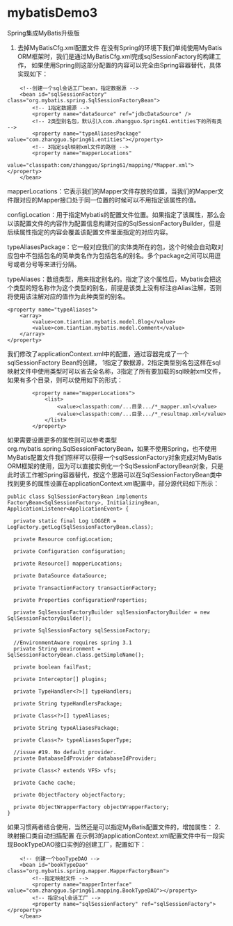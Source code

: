 # mybatisDemo3
Spring集成MyBatis升级版
1. 去掉MyBatisCfg.xml配置文件
在没有Spring的环境下我们单纯使用MyBatis ORM框架时，我们是通过MyBatisCfg.xml完成sqlSessionFactory的构建工作，
如果使用Spring则这部分配置的内容可以完全由Spring容器替代，具体实现如下：
```
    <!--创建一个sql会话工厂bean，指定数据源 -->
    <bean id="sqlSessionFactory" class="org.mybatis.spring.SqlSessionFactoryBean">
        <!-- 1指定数据源 -->
        <property name="dataSource" ref="jdbcDataSource" />
        <!-- 2类型别名包，默认引入com.zhangguo.Spring61.entities下的所有类 -->
        <property name="typeAliasesPackage" value="com.zhangguo.Spring61.entities"></property>
        <!-- 3指定sql映射xml文件的路径 -->
        <property name="mapperLocations"
            value="classpath:com/zhangguo/Spring61/mapping/*Mapper.xml"></property>
    </bean>
```
mapperLocations：它表示我们的Mapper文件存放的位置，当我们的Mapper文件跟对应的Mapper接口处于同一位置的时候可以不用指定该属性的值。

configLocation：用于指定Mybatis的配置文件位置。如果指定了该属性，那么会以该配置文件的内容作为配置信息构建对应的SqlSessionFactoryBuilder，但是后续属性指定的内容会覆盖该配置文件里面指定的对应内容。

typeAliasesPackage：它一般对应我们的实体类所在的包，这个时候会自动取对应包中不包括包名的简单类名作为包括包名的别名。多个package之间可以用逗号或者分号等来进行分隔。

typeAliases：数组类型，用来指定别名的。指定了这个属性后，Mybatis会把这个类型的短名称作为这个类型的别名，前提是该类上没有标注@Alias注解，否则将使用该注解对应的值作为此种类型的别名。
```
<property name="typeAliases">
    <array>
        <value>com.tiantian.mybatis.model.Blog</value>
        <value>com.tiantian.mybatis.model.Comment</value>
    </array>
</property>
```
我们修改了applicationContext.xml中的配置，通过容器完成了一个sqlSessionFactory Bean的创建， 1指定了数据源，2指定类型别名包这样在sql映射文件中使用类型时可以省去全名称，3指定了所有要加载的sql映射xml文件，如果有多个目录，则可以使用如下的形式：
```
        <property name="mapperLocations">
            <list>
                <value>classpath:com/...目录.../*_mapper.xml</value>
                <value>classpath:com/...目录.../*_resultmap.xml</value>
            </list>
        </property>
```
如果需要设置更多的属性则可以参考类型org.mybatis.spring.SqlSessionFactoryBean，如果不使用Spring，也不使用MyBatis配置文件我们照样可以获得一个sqlSessionFactory对象完成对MyBatis ORM框架的使用，因为可以直接实例化一个SqlSessionFactoryBean对象，只是此时该工作被Spring容器替代，按这个思路可以在SqlSessionFactoryBean类中找到更多的属性设置在applicationContext.xml配置中，部分源代码如下所示：
```
public class SqlSessionFactoryBean implements FactoryBean<SqlSessionFactory>, InitializingBean, ApplicationListener<ApplicationEvent> {

  private static final Log LOGGER = LogFactory.getLog(SqlSessionFactoryBean.class);

  private Resource configLocation;

  private Configuration configuration;

  private Resource[] mapperLocations;

  private DataSource dataSource;

  private TransactionFactory transactionFactory;

  private Properties configurationProperties;

  private SqlSessionFactoryBuilder sqlSessionFactoryBuilder = new SqlSessionFactoryBuilder();

  private SqlSessionFactory sqlSessionFactory;

  //EnvironmentAware requires spring 3.1
  private String environment = SqlSessionFactoryBean.class.getSimpleName();

  private boolean failFast;

  private Interceptor[] plugins;

  private TypeHandler<?>[] typeHandlers;

  private String typeHandlersPackage;

  private Class<?>[] typeAliases;

  private String typeAliasesPackage;

  private Class<?> typeAliasesSuperType;

  //issue #19. No default provider.
  private DatabaseIdProvider databaseIdProvider;

  private Class<? extends VFS> vfs;

  private Cache cache;

  private ObjectFactory objectFactory;

  private ObjectWrapperFactory objectWrapperFactory;
}
```
如果习惯两者结合使用，当然还是可以指定MyBatis配置文件的，增加属性：<property name="configLocation" value="classpath:MyBatisCfg.xml"></property>
2. 映射接口类自动扫描配置
在示例3的applicationContext.xml配置文件中有一段实现BookTypeDAO接口实例的创建工厂，配置如下：
```
    <!-- 创建一个booTypeDAO -->
    <bean id="bookTypeDao" class="org.mybatis.spring.mapper.MapperFactoryBean">
        <!--指定映射文件 -->
        <property name="mapperInterface" value="com.zhangguo.Spring61.mapping.BookTypeDAO"></property>
        <!-- 指定sql会话工厂 -->
        <property name="sqlSessionFactory" ref="sqlSessionFactory"></property>
    </bean>
```

